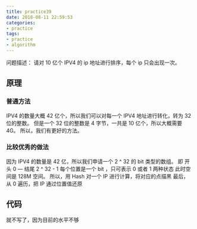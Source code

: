 ```yaml
---
title: practice39
date: 2018-08-11 22:59:53
categories:
- practice
tags:
- practice
- algorithm
---
```

问题描述：
请对 10 亿个 IPV4 的 ip 地址进行排序，每个 ip 只会出现一次。
<!-- more -->
## 原理
### 普通方法
IPV4 的数量大概 42 亿个，所以我们可以对每一个 IPV4 地址进行转化，转为 32 位的整数。
但是一个 32 位的整数是 4 字节，一共是 10 亿个，所以大概需要 4G。
所以，我们有更好的方法。
### 比较优秀的做法
因为 IPV4 的数量是 42 亿，所以我们申请一个 2 ^ 32 的 bit 类型的数组。
即
开头 0  — 结尾 2 ^ 32 - 1
每个位置是一个 bit ，只可表示 0 或者 1 两种状态
此时空间是 128M 空间。
所以，用 Hash 对一个 IP 进行计算，将对应的点描黑
最后，从 0 遍历，把 IP 通过位置值还原
## 代码
就不写了，因为目前的水平不够



